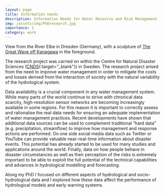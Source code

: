 ```yaml
---
layout: page
title: Information needs
description: Information Needs for Water Resource and Risk Management
img: /assets/img/PhDresearch.jpg
importance: 1
category: work
---
```


<div class="row">
    <div class="col-sm mt-3 mt-md-0">
        <img class="img-fluid rounded z-depth-1" src="{{ '/assets/img/PhDresearch.png' | relative_url }}" alt="" title="example image"/>
    </div>
</div>
<div class="caption">
    View from the River Elbe in Dresden (Germany), with a sculpture of <a href="https://en.wikipedia.org/wiki/The_Great_Wave_off_Kanagawa" target="_blank">The Great Wave off Kanagawa</a> in the foreground.
</div>

The research project was carried on within the Centre for Natural Disaster Sciences ([CNDS](https://www.cnds.se){:target="\_blank"}) in Sweden. The research project arised from the need to improve water management in order to mitigate the costs and losses derived from the interaction of society with the natural variability of the hydrological system.

Data availability is a crucial component in any water management system. While many parts of the world continue to strive with chronical data scarcity, high-resolution sensor networks are becoming increasingly available in some regions. For this reason it is important to correctly assess and rationalise the real data needs for ensuring an adequate implementation of water management practices. Recent developments have shown that additional data sources can be used to complement traditional “hard data” (e.g. precipitation, streamflow) to improve how management and response actions are performed. On one side social media data such as Twitter or YouTube can provide valuable near-real-time information about disaster events. This potential has already started to be used for many studies and applications around the world. Finally, data on how people behave in disaster circumstances as well as their perception of the risks is extremely important to be able to exploit the full potential of the technical capabilities and advances in hydrological modelling and forecasting.

Along my PhD I focused on different aspects of hydrological and socio-hydrological data and I explored how these data affect the performance of hydrological models and early warning systems.